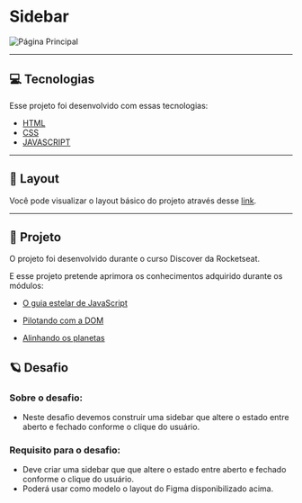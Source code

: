 # Sidebar

![Página Principal](https://github.com/WendelSantosNunes/Social-Tree/blob/main/img/readme/P%C3%A1gina-principal.png?raw=true)

---

## 💻 **Tecnologias**

Esse projeto foi desenvolvido com essas tecnologias:

- [HTML](https://developer.mozilla.org/pt-BR/docs/Web/HTML)
- [CSS](https://developer.mozilla.org/pt-BR/docs/Web/CSS)
- [JAVASCRIPT](https://developer.mozilla.org/pt-BR/docs/Web/JavaScript)

---

## 🎨 **Layout**

Você pode visualizar o layout básico do projeto através desse [link](<https://www.figma.com/file/0pXVBdLWd4sBIBOgcOqi7m/DD-%2F-Sidebar-Responsiva-(Copy)?node-id=1%3A2>).

---

## 🚀 **Projeto**

O projeto foi desenvolvido durante o curso Discover ​da Rocketseat.

E esse projeto pretende aprimora os conhecimentos adquirido durante os módulos:

- [O guia estelar de JavaScript](https://app.rocketseat.com.br/node/o-guia-estelar-de-java-script)

- [Pilotando com a DOM](https://app.rocketseat.com.br/node/pilotando-com-a-dom)

- [Alinhando os planetas](https://app.rocketseat.com.br/node/flexbox)

## :ringed_planet: **Desafio**

### Sobre o desafio:

- Neste desafio devemos construir uma sidebar que altere o estado entre aberto e fechado conforme o clique do usuário.

### Requisito para o desafio:

- Deve criar uma sidebar que que altere o estado entre aberto e fechado conforme o clique do usuário.
- Poderá usar como modelo o layout do Figma disponibilizado acima.
